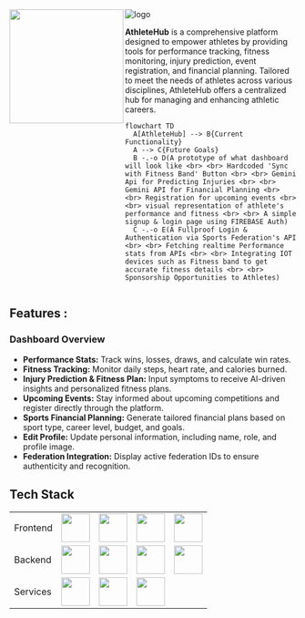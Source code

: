 <div>
<img src="https://i.postimg.cc/Z5CdmRVQ/k.png" alt="logo" align="center">
   <img src="https://i.postimg.cc/02sT7y4x/gdg.webp" height="200px" align="left">
</div>


**AthleteHub** is a comprehensive platform designed to empower athletes by providing tools for performance tracking, fitness monitoring, injury prediction, event registration, and financial planning. Tailored to meet the needs of athletes across various disciplines, AthleteHub offers a centralized hub for managing and enhancing athletic careers.

```mermaid
flowchart TD
  A[AthleteHub] --> B{Current Functionality}
  A --> C{Future Goals}
  B -.-o D(A prototype of what dashboard will look like <br> <br> Hardcoded 'Sync with Fitness Band' Button <br> <br> Gemini Api for Predicting Injuries <br> <br> Gemini API for Financial Planning <br> <br> Registration for upcoming events <br> <br> visual representation of athlete's performance and fitness <br> <br> A simple signup & login page using FIREBASE Auth)
  C -.-o E(A Fullproof Login & Authentication via Sports Federation's API <br> <br> Fetching realtime Performance stats from APIs <br> <br> Integrating IOT devices such as Fitness band to get accurate fitness details <br> <br> Sponsorship Opportunities to Athletes)


```


## Features :

### Dashboard Overview
- **Performance Stats:** Track wins, losses, draws, and calculate win rates.
- **Fitness Tracking:** Monitor daily steps, heart rate, and calories burned.
- **Injury Prediction & Fitness Plan:** Input symptoms to receive AI-driven insights and personalized fitness plans.
- **Upcoming Events:** Stay informed about upcoming competitions and register directly through the platform.
- **Sports Financial Planning:** Generate tailored financial plans based on sport type, career level, budget, and goals.
- **Edit Profile:** Update personal information, including name, role, and profile image.
- **Federation Integration:** Display active federation IDs to ensure authenticity and recognition.

## Tech Stack

<table>
  <tr>
    <td>Frontend</td>
    <td><img src="https://upload.wikimedia.org/wikipedia/commons/6/61/HTML5_logo_and_wordmark.svg" width="50"></td>
    <td><img src="https://upload.wikimedia.org/wikipedia/commons/d/d5/CSS3_logo_and_wordmark.svg" width="50"></td>
    <td><img src="https://upload.wikimedia.org/wikipedia/commons/6/6a/JavaScript-logo.png" width="50"></td>
    <td><img src="https://upload.wikimedia.org/wikipedia/commons/d/d5/Tailwind_CSS_Logo.svg" width="50"></td>
  </tr>
  <tr>
    <td>Backend</td>
    <td><img src="https://upload.wikimedia.org/wikipedia/commons/3/3c/Flask_logo.svg" width="50"></td>
    <td><img src="https://upload.wikimedia.org/wikipedia/commons/c/c3/Python-logo-notext.svg" width="50"></td>
    <td><img src="https://upload.wikimedia.org/wikipedia/commons/3/37/Firebase_Logo.svg" width="50"></td>
    <td><img src="https://i.postimg.cc/KjffLkxj/google-ai-gemini91216-logowik-com-866x471.webp" width="50"></td>
  </tr>
   <tr>
      <td>Services</td>
      <td><img src="https://upload.wikimedia.org/wikipedia/commons/5/51/Google_Cloud_logo.svg" width="50"></td>
      <td><img src="https://i.postimg.cc/DfP2WvkX/png-transparent-vercel-hd-logo-thumbnail.png" width="50"></td>
      <td><img src="https://railway.app/brand/logo-dark.svg" width="50"></td>
   </tr>
</table>

